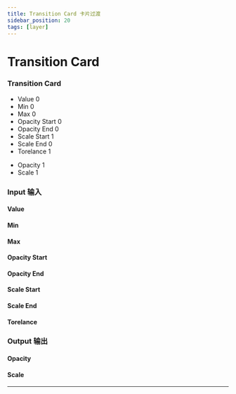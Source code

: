 ```yaml
---
title: Transition Card 卡片过渡
sidebar_position: 20
tags: [layer]
---
```


# Transition Card


<div className="patch-container">
    <div className="patch processor">
        <h3>Transition Card</h3>
        <ul className="inputs">
            <li>Value <span>0</span></li>
            <li>Min <span>0</span></li>
            <li>Max <span>0</span></li>
            <li>Opacity Start <span>0</span></li>
            <li>Opacity End <span>0</span></li>
            <li>Scale Start <span>1</span></li>
            <li>Scale End <span>0</span></li>
            <li>Torelance <span>1</span></li>
        </ul>
        <ul className="outputs">
            <li>Opacity <span>1</span></li>
            <li>Scale <span>1</span></li>
        </ul>
    </div>
</div>

<div className="port-descriptions">
<div className="inputs">

### Input 输入

#### Value

#### Min

#### Max

#### Opacity Start

#### Opacity End

#### Scale Start

#### Scale End

#### Torelance

</div>
<div className="outputs">

### Output 输出

#### Opacity

#### Scale

</div>
</div>


------
